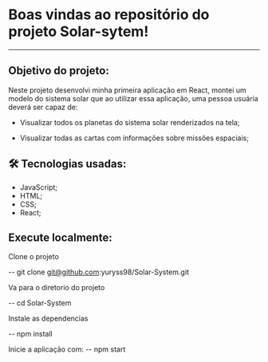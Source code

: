 # Boas vindas ao repositório do projeto Solar-sytem!

---

## Objetivo do projeto:

Neste projeto desenvolvi minha primeira aplicação em React, montei um modelo do sistema solar que ao utilizar essa aplicação,
uma pessoa usuária deverá ser capaz de:

* Visualizar todos os planetas do sistema solar renderizados na tela;

* Visualizar todas as cartas com informações sobre missões espaciais;


## 🛠 Tecnologias usadas:

* JavaScript;
* HTML;
* CSS;
* React;

## Execute localmente:

Clone o projeto

  -- git clone git@github.com:yuryss98/Solar-System.git

Va para o diretorio do projeto

  -- cd Solar-System

Instale as dependencias

  -- npm install
  
Inicie a aplicação com:
  -- npm start
